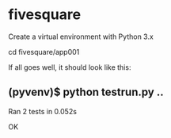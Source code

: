 # fivesquare

Create a virtual environment with Python 3.x

cd fivesquare/app001

If all goes well, it should look like this:


(pyvenv)$ python testrun.py 
..
----------------------------------------------------------------------
Ran 2 tests in 0.052s

OK
